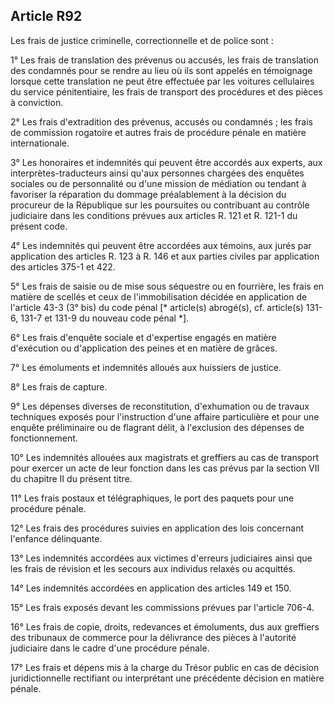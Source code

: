 Article R92
----
Les frais de justice criminelle, correctionnelle et de police sont :

1° Les frais de translation des prévenus ou accusés, les frais de translation
des condamnés pour se rendre au lieu où ils sont appelés en témoignage lorsque
cette translation ne peut être effectuée par les voitures cellulaires du service
pénitentiaire, les frais de transport des procédures et des pièces à conviction.

2° Les frais d'extradition des prévenus, accusés ou condamnés ; les frais de
commission rogatoire et autres frais de procédure pénale en matière
internationale.

3° Les honoraires et indemnités qui peuvent être accordés aux experts, aux
interprètes-traducteurs ainsi qu'aux personnes chargées des enquêtes sociales ou
de personnalité ou d'une mission de médiation ou tendant à favoriser la
réparation du dommage préalablement à la décision du procureur de la République
sur les poursuites ou contribuant au contrôle judiciaire dans les conditions
prévues aux articles R. 121 et R. 121-1 du présent code.

4° Les indemnités qui peuvent être accordées aux témoins, aux jurés par
application des articles R. 123 à R. 146 et aux parties civiles par application
des articles 375-1 et 422.

5° Les frais de saisie ou de mise sous séquestre ou en fourrière, les frais en
matière de scellés et ceux de l'immobilisation décidée en application de
l'article 43-3 (3° bis) du code pénal [* article(s) abrogé(s), cf. article(s)
131-6, 131-7 et 131-9 du nouveau code pénal *].

6° Les frais d'enquête sociale et d'expertise engagés en matière d'exécution ou
d'application des peines et en matière de grâces.

7° Les émoluments et indemnités alloués aux huissiers de justice.

8° Les frais de capture.

9° Les dépenses diverses de reconstitution, d'exhumation ou de travaux
techniques exposés pour l'instruction d'une affaire particulière et pour une
enquête préliminaire ou de flagrant délit, à l'exclusion des dépenses de
fonctionnement.

10° Les indemnités allouées aux magistrats et greffiers au cas de transport pour
exercer un acte de leur fonction dans les cas prévus par la section VII du
chapitre II du présent titre.

11° Les frais postaux et télégraphiques, le port des paquets pour une procédure
pénale.

12° Les frais des procédures suivies en application des lois concernant
l'enfance délinquante.

13° Les indemnités accordées aux victimes d'erreurs judiciaires ainsi que les
frais de révision et les secours aux individus relaxés ou acquittés.

14° Les indemnités accordées en application des articles 149 et 150.

15° Les frais exposés devant les commissions prévues par l'article 706-4.

16° Les frais de copie, droits, redevances et émoluments, dus aux greffiers des
tribunaux de commerce pour la délivrance des pièces à l'autorité judiciaire dans
le cadre d'une procédure pénale.

17° Les frais et dépens mis à la charge du Trésor public en cas de décision
juridictionnelle rectifiant ou interprétant une précédente décision en matière
pénale.

